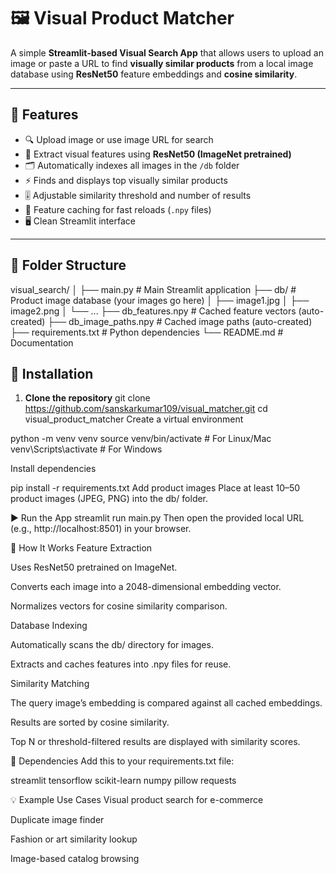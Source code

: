# 🖼️ Visual Product Matcher

A simple **Streamlit-based Visual Search App** that allows users to upload an image or paste a URL to find **visually similar products** from a local image database using **ResNet50** feature embeddings and **cosine similarity**.

---

## 🚀 Features

- 🔍 Upload image or use image URL for search  
- 🧠 Extract visual features using **ResNet50 (ImageNet pretrained)**  
- 🗂️ Automatically indexes all images in the `/db` folder  
- ⚡ Finds and displays top visually similar products  
- 🎚️ Adjustable similarity threshold and number of results  
- 💾 Feature caching for fast reloads (`.npy` files)  
- 🖥️ Clean Streamlit interface

---

## 📁 Folder Structure

visual_search/
│
├── main.py # Main Streamlit application
├── db/ # Product image database (your images go here)
│ ├── image1.jpg
│ ├── image2.png
│ └── ...
├── db_features.npy # Cached feature vectors (auto-created)
├── db_image_paths.npy # Cached image paths (auto-created)
├── requirements.txt # Python dependencies
└── README.md # Documentation


## 🧩 Installation

1. **Clone the repository**
   git clone https://github.com/sanskarkumar109/visual_matcher.git
   cd visual_product_matcher
Create a virtual environment

python -m venv venv
source venv/bin/activate    # For Linux/Mac
venv\Scripts\activate       # For Windows

Install dependencies

pip install -r requirements.txt
Add product images
Place at least 10–50 product images (JPEG, PNG) into the db/ folder.

▶️ Run the App
streamlit run main.py
Then open the provided local URL (e.g., http://localhost:8501) in your browser.

🧠 How It Works
Feature Extraction

Uses ResNet50 pretrained on ImageNet.

Converts each image into a 2048-dimensional embedding vector.

Normalizes vectors for cosine similarity comparison.

Database Indexing

Automatically scans the db/ directory for images.

Extracts and caches features into .npy files for reuse.

Similarity Matching

The query image’s embedding is compared against all cached embeddings.

Results are sorted by cosine similarity.

Top N or threshold-filtered results are displayed with similarity scores.

🧰 Dependencies
Add this to your requirements.txt file:

streamlit
tensorflow
scikit-learn
numpy
pillow
requests

💡 Example Use Cases
Visual product search for e-commerce

Duplicate image finder

Fashion or art similarity lookup

Image-based catalog browsing